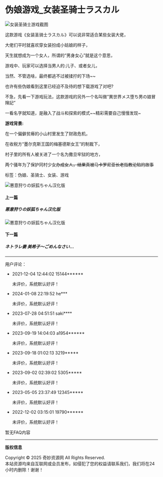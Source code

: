 # 伪娘游戏_女装圣骑士ラスカル

![女装圣骑士游戏截图](/upload/products/202103/20/0204496054e7c1bf801bw0N0Z.jpg)

这款游戏《女装圣骑士ラスカル》可以说非常适合某些女装大佬，

大佬们平时就喜欢穿女装扮成小姑娘的样子，

天生就想成为一个女人，所谓的“男身女心”就是这个意思，

游戏中、玩家可以选择当男人的:儿子、或者女儿，

当然、不管选啥，最终都逃不过被揉拧的下场~~

也许有些伪娘看到这里已经迫不及待的想下载游戏了对吧?

不急，先看一下游戏玩法，这款游戏的另外一个名叫做“異世界メス堕ち男の娘冒険記”

一看名字就知道，是融入了战斗和探索的模式~~精彩需要自己慢慢发现~

**游戏背景:**

在一个偏僻贫瘠的小山村里发生了财政危机，

在收税方“墨尔克斯王国的梅塞德斯女王”的制裁下，

村子里的所有人被关进了一个名为撒旦牢狱的地方，

两个骚年为了保护同村少女~~办成女人，结果真被马卡罗尼亚长老指教沦陷的故事~~

标签：伪娘、圣骑士、女装、游戏

![悪意狩りの妖狐ちゃん汉化版](/upload/products/202103/19/2256096054bb8988bb3XvDj4I_thumb.jpg)

#### 上一篇

##### 悪意狩りの妖狐ちゃん汉化版

![悪意狩りの妖狐ちゃん汉化版](/upload/products/202103/20/1831526055cf1805d87m2HIUR_thumb.jpg)

#### 下一篇

##### ネトラレ妻 美希子～ごめんなさい...

---

用户评论：

- 2021-12-04 12:44:02 15144******
  
  未评价，系统默认好评！

- 2024-01-08 22:19:52 he***
  
  未评价，系统默认好评！

- 2023-07-28 04:51:51 saki****
  
  未评价，系统默认好评！

- 2023-09-19 14:04:03 a1954******
  
  未评价，系统默认好评！

- 2023-09-18 01:02:13 3219*****
  
  未评价，系统默认好评！

- 2023-09-02 02:39:02 5305*****
  
  未评价，系统默认好评！

- 2023-05-05 23:37:49 12345*****
  
  未评价，系统默认好评！

- 2022-12-02 03:15:01 19790******
  
  未评价，系统默认好评！

暂无FAQ内容

---

**版权信息**

Copyright © 2025 奇妙资源网 All Rights Reserved.  
本站资源均来自互联网或会员发布，如侵犯了您的权益请联系我们，我们将在24小时内删除！谢谢！